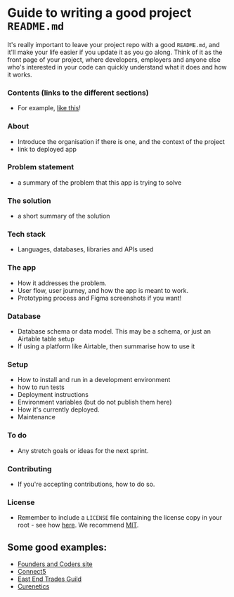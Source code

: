 # Guide to writing a good project `README.md`

It's really important to leave your project repo with a good `README.md`, and it'll make your life easier if you update it as you go along. Think of it as the front page of your project, where developers, employers and anyone else who's interested in your code can quickly understand what it does and how it works.

### Contents (links to the different sections)
  - For example, [like this](#to-do)!
### About
  - Introduce the organisation if there is one, and the context of the project
  - link to deployed app
### Problem statement
  - a summary of the problem that this app is trying to solve
### The solution
  - a short summary of the solution 
### Tech stack
  - Languages, databases, libraries and APIs used
### The app
  - How it addresses the problem.
  - User flow, user journey, and how the app is meant to work.
  - Prototyping process and Figma screenshots if you want!
### Database
  - Database schema or data model. This may be a schema, or just an Airtable table setup
  - If using a platform like Airtable, then summarise how to use it
### Setup
  - How to install and run in a development environment
  - how to run tests
  - Deployment instructions
  - Environment variables (but do not publish them here)
  - How it's currently deployed.
  - Maintenance 
### To do
  - Any stretch goals or ideas for the next sprint.
### Contributing
  - If you're accepting contributions, how to do so.
### License
  -  Remember to include a `LICENSE` file containing the license copy in your root - see how [here](https://help.github.com/en/articles/adding-a-license-to-a-repository). We recommend [MIT](https://choosealicense.com/licenses/mit/).

## Some good examples: 

- [Founders and Coders site](https://github.com/foundersandcoders/our-site-v2-LTS)
- [Connect5](https://github.com/yalla-coop/connect5)
- [East End Trades Guild](https://github.com/fac-14/eastendtradesguild)
- [Curenetics](https://github.com/fac-15/Curenetics)
